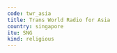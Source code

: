```yaml
---
code: twr_asia
title: Trans World Radio for Asia
country: singapore
itu: SNG
kind: religious
---
```

